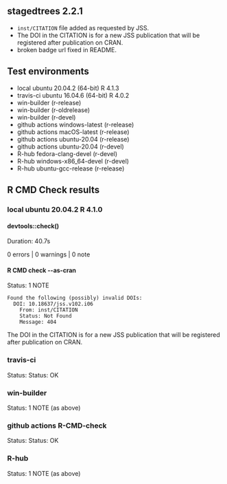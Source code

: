 ## stagedtrees 2.2.1 

* `inst/CITATION` file added as requested by JSS.
* The DOI in the CITATION is for a new JSS publication that will be registered after publication on CRAN.
* broken badge url fixed in README.

## Test environments

* local ubuntu 20.04.2  (64-bit)  R 4.1.3
* travis-ci ubuntu 16.04.6  (64-bit)  R 4.0.2
* win-builder (r-release)
* win-builder (r-oldrelease)
* win-builder (r-devel)
* github actions windows-latest (r-release)
* github actions macOS-latest (r-release)
* github actions ubuntu-20.04 (r-release)
* github actions ubuntu-20.04 (r-devel)
* R-hub fedora-clang-devel (r-devel)
* R-hub windows-x86_64-devel (r-devel)
* R-hub ubuntu-gcc-release (r-release)

## R CMD Check results

### local ubuntu 20.04.2 R 4.1.0

#### devtools::check()

Duration: 40.7s

0 errors | 0 warnings | 0 note

#### R CMD check --as-cran

Status: 1 NOTE

```
Found the following (possibly) invalid DOIs:
  DOI: 10.18637/jss.v102.i06
    From: inst/CITATION
    Status: Not Found
    Message: 404
```
The DOI in the CITATION is for a new JSS publication that will be registered after publication on CRAN.

### travis-ci 

Status: Status: OK

### win-builder

Status: 1 NOTE (as above)

### github actions R-CMD-check 

Status: Status: OK

### R-hub

Status: 1 NOTE (as above)
